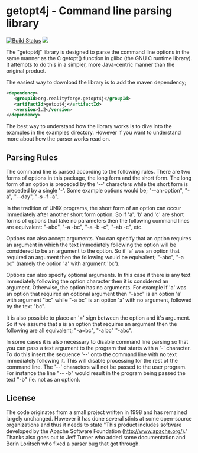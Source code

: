 # getopt4j - Command line parsing library

[![Build Status](https://secure.travis-ci.org/realityforge/getopt4j.svg?branch=master)](http://travis-ci.org/realityforge/getopt4j)
[<img src="https://img.shields.io/maven-central/v/org.realityforge.getopt4j/getopt4j.svg?label=latest%20release"/>](http://search.maven.org/#search%7Cga%7C1%7Cg%3A%22org.realityforge.getopt4j%22%20a%3A%22getopt4j%22)

The "getopt4j" library is designed to parse the command line options in
the same manner as the C getopt() function in glibc (the GNU C runtime
library). It attempts to do this in a simpler, more Java-centric manner
than the original product.

The easiest way to download the library is to add the maven dependency;

```xml
<dependency>
   <groupId>org.realityforge.getopt4j</groupId>
   <artifactId>getopt4j</artifactId>
   <version>1.2</version>
</dependency>
```

The best way to understand how the library works is to dive into the
examples in the examples directory. However if you want to understand
more about how the parser works read on.

## Parsing Rules

The command line is parsed according to the following rules. There are
two forms of options in this package, the long form and the short form.
The long form of an option is preceded by the '--' characters while the
short form is preceded by a single '-'. Some example options would be;
"--an-option", "-a", "--day", "-s -f -a".

In the tradition of UNIX programs, the short form of an option can occur
immediately after another short form option. So if 'a', 'b' and 'c' are
short forms of options that take no parameters then the following command
lines are equivalent: "-abc", "-a -bc", "-a -b -c", "-ab -c", etc.

Options can also accept arguments. You can specify that an option requires
an argument in which the text immediately following the option will be
considered to be an argument to the option. So if 'a' was an option that
required an argument then the following would be equivalent; "-abc", "-a bc"
(namely the option 'a' with argument 'bc').

Options can also specify optional arguments. In this case if there is any
text immediately following the option character then it is considered an
argument. Otherwise, the option has no arguments. For example if 'a' was an
option that required an optional argument then "-abc" is an option 'a' with
argument "bc" while "-a bc" is an option 'a' with no argument, followed by
the text "bc".

It is also possible to place an '=' sign between the option and it's argument.
So if we assume that a is an option that requires an argument then the
following are all equivalent; "-a=bc", "-a bc" "-abc".

In some cases it is also necessary to disable command line parsing so that
you can pass a text argument to the program that starts with a '-' character.
To do this insert the sequence '--' onto the command line with no text
immediately following it. This will disable processing for the rest of the
command line. The '--' characters will not be passed to the user program.
For instance the line "-- -b" would result in the program being passed the
text "-b" (ie. not as an option).

## License

The code originates from a small project written in 1998 and has remained
largely unchanged. However it has done several stints at some open-source
organizations and thus it needs to state "This product includes software
developed by the Apache Software Foundation (http://www.apache.org/)." Thanks
also goes out to Jeff Turner who added some documentation and Berin Loritsch
who fixed a parser bug that got through.
